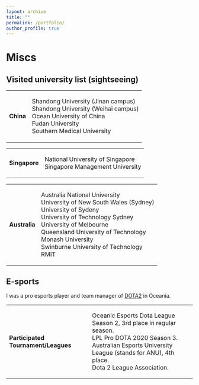 ```yaml
---
layout: archive
title: ""
permalink: /portfolio/
author_profile: true
---
```


<style>
table.imgtable, table.imgtable td{
  /* height: auto; */
  /* text-align: left; */
}

</style>

# <i class="fa fa-fw fa-copy"></i> Miscs

## Visited university list (sightseeing)

<table class='imgtable'>
  <tr>
    <td>
      <b> China </b>
    </td>
    <td align="left">
      <p>
        Shandong University (Jinan campus) <br>
        Shandong University (Weihai campus) <br>
        Ocean University of China <br>
        Fudan University <br>
        Southern Medical University <br>
      </p>
    </td>
  </tr>
</table>

<table class='imgtable'>
  <tr>
    <td>
      <b> Singapore </b>
    </td>
    <td align="left">
      <p>
        National University of Singapore <br>
        Singapore Management University <br>
      </p>
    </td>
  </tr>
</table>

<table class='imgtable'>
  <tr>
    <td>
      <b> Australia </b>
    </td>
    <td align="left">
      <p>
        Australia National University <br>
        University of New South Wales (Sydney) <br>
        University of Sydeny <br>
        University of Technology Sydney <br>
        University of Melbourne <br>
        Queensland University of Technology <br>
        Monash University <br>
        Swinburne University of Technology <br>
        RMIT <br>
      </p>
    </td>
  </tr>
</table>



## E-sports

I was a pro esports player and team manager of [DOTA2](https://www.dota2.com/home) in Oceania.  

<table class='imgtable'>
  <tr>
    <td>
      <b> Participated Tournament/Leagues </b>
    </td>
    <td align="left">
      <p>
        Oceanic Esports Dota League Season 2, 3rd place in regular season.<br>
        LPL Pro DOTA 2020 Season 3. <br>
        Australian Esports University League (stands for ANU), 4th place. <br>
        Dota 2 League Association. <br>
      </p>
    </td>
  </tr>
</table>
